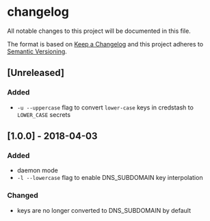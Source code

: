# changelog

All notable changes to this project will be documented in this file.

The format is based on [Keep a Changelog](http://keepachangelog.com/en/1.0.0/)
and this project adheres to [Semantic Versioning](http://semver.org/spec/v2.0.0.html).

## [Unreleased]
### Added
- `-u --uppercase` flag to convert `lower-case` keys in credstash to `LOWER_CASE` secrets

## [1.0.0] - 2018-04-03
### Added
- daemon mode
- `-l --lowercase` flag to enable DNS_SUBDOMAIN key interpolation

### Changed
- keys are no longer converted to DNS_SUBDOMAIN by default